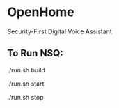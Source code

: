 # OpenHome
Security-First Digital Voice Assistant

## To Run NSQ:
./run.sh build

./run.sh start

./run.sh stop
